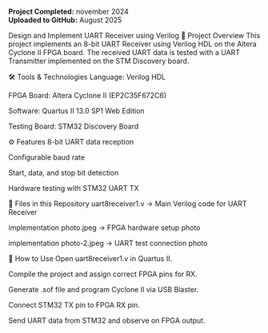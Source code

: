 **Project Completed:** november 2024  
**Uploaded to GitHub:** August 2025

Design and Implement UART Receiver using Verilog
📌 Project Overview
This project implements an 8-bit UART Receiver using Verilog HDL on the Altera Cyclone II FPGA board.
The received UART data is tested with a UART Transmitter implemented on the STM Discovery board.

🛠 Tools & Technologies
Language: Verilog HDL

FPGA Board: Altera Cyclone II (EP2C35F672C6)

Software: Quartus II 13.0 SP1 Web Edition

Testing Board: STM32 Discovery Board

⚙ Features
8-bit UART data reception

Configurable baud rate

Start, data, and stop bit detection

Hardware testing with STM32 UART TX

📂 Files in this Repository
uart8receiver1.v → Main Verilog code for UART Receiver

implementation photo.jpeg → FPGA hardware setup photo

implementation photo-2.jpeg → UART test connection photo

🚀 How to Use
Open uart8receiver1.v in Quartus II.

Compile the project and assign correct FPGA pins for RX.

Generate .sof file and program Cyclone II via USB Blaster.

Connect STM32 TX pin to FPGA RX pin.

Send UART data from STM32 and observe on FPGA output.

